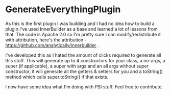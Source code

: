 # GenerateEverythingPlugin

As this is the first plugin I was building and I had no idea how to build a plugin I've used InnerBuilder as a base and learned a lot of lessons from that. The code is Apache 2.0 so I'm pretty sure I can modify/redistribute it with attribution, here's the attribution - https://github.com/analytically/innerbuilder .

I've developed this as I hated the amount of clicks required to generate all this stuff. This will generate up to 4 constructors for your class, a no-args, a super (if applicable), a super with args and an all args without super constructor, it will generate all the getters & setters for you and a toString() method which calls super.toString() if that exists.

I now have some idea what I'm doing with PSI stuff. Feel free to contribute.
